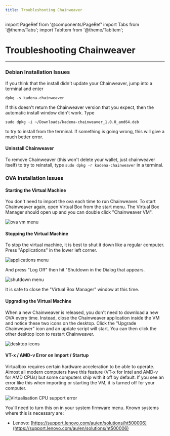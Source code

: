 ```yaml
---
title: Troubleshooting Chainweaver
---
```


import PageRef from '@components/PageRef'
import Tabs from '@theme/Tabs';
import TabItem from '@theme/TabItem';

# Troubleshooting Chainweaver

---

### Debian Installation Issues <a href="#debian-installation-issues" id="debian-installation-issues"></a>

If you think that the install didn't update your Chainweaver, jump into a terminal and enter

`dpkg -s kadena-chainweaver`

If this doesn't return the Chainweaver version that you expect, then the automatic install window didn't work. Type

`sudo dpkg -i ~/Downloads/kadena-chainweaver_1.0.0_amd64.deb`

to try to install from the terminal. If something is going wrong, this will give a much better error.

#### Uninstall Chainweaver <a href="#uninstall-chainweaver" id="uninstall-chainweaver"></a>

To remove Chainweaver (this won't delete your wallet, just chainweaver itself) to try to reinstall, type `sudo dpkg -r kadena-chainweaver` in a terminal.

### OVA Installation Issues <a href="#ova-installation-issues" id="ova-installation-issues"></a>

#### Starting the Virtual Machine <a href="#starting-the-virtual-machine" id="starting-the-virtual-machine"></a>

You don't need to import the ova each time to run Chainweaver. To start Chainweaver again, open Virtual Box from the start menu. The Virtual Box Manager should open up and you can double click "Chainweaver VM".

![ova vm menu](https://kadena-io.github.io/kadena-docs/assets/ova/ova_startvm.png)

#### Stopping the Virtual Machine <a href="#stopping-the-virtual-machine" id="stopping-the-virtual-machine"></a>

To stop the virtual machine, it is best to shut it down like a regular computer. Press "Applications" in the lower left corner.

![applications menu](https://kadena-io.github.io/kadena-docs/assets/ova/ova_menu.png)

And press "Log Off" then hit "Shutdown in the Dialog that appears.

![shutdown menu](https://kadena-io.github.io/kadena-docs/assets/ova/ova_shutdown.png)

It is safe to close the "Virtual Box Manager" window at this time.

#### Upgrading the Virtual Machine <a href="#upgrading-the-virtual-machine" id="upgrading-the-virtual-machine"></a>

When a new Chainweaver is released, you don't need to download a new OVA every time. Instead, close the Chainweaver application inside the VM and notice these two icons on the desktop. Click the "Upgrade Chainweaver" icon and an update script will start. You can then click the other desktop icon to restart Chainweaver.

![desktop icons](https://kadena-io.github.io/kadena-docs/assets/ova/ova_desktop.png)

#### VT-x / AMD-v Error on Import / Startup <a href="#vt-x-amd-v-error-on-import-startup" id="vt-x-amd-v-error-on-import-startup"></a>

Virtualbox requires certain hardware acceleration to be able to operate. Almost all modern computers have this feature (VT-x for Intel and AMD-v for AMD CPUs) but some computers ship with it off by default. If you see an error like this when importing or starting the VM, it is turned off for your computer.

![Virtualisation CPU support error](https://kadena-io.github.io/kadena-docs/assets/ova/ova_vtx_error.jpg)

You'll need to turn this on in your system firmware menu. Known systems where this is necessary are:

- Lenovo: [https://support.lenovo.com/au/en/solutions/ht500006](https://support.lenovo.com/au/en/solutions/ht500006)
